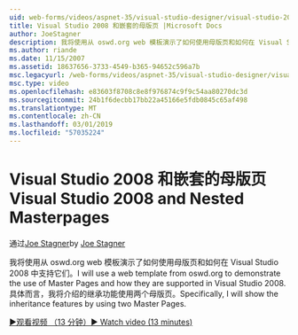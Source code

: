 ```yaml
---
uid: web-forms/videos/aspnet-35/visual-studio-designer/visual-studio-2008-and-nested-masterpages
title: Visual Studio 2008 和嵌套的母版页 |Microsoft Docs
author: JoeStagner
description: 我将使用从 oswd.org web 模板演示了如何使用母版页和如何在 Visual Studio 2008 中支持它们。 具体而言，我将介绍第...
ms.author: riande
ms.date: 11/15/2007
ms.assetid: 18637656-3733-4549-b365-94652c596a7b
msc.legacyurl: /web-forms/videos/aspnet-35/visual-studio-designer/visual-studio-2008-and-nested-masterpages
msc.type: video
ms.openlocfilehash: e83603f8708c8e8f976874c9f9c54aa80270dc3d
ms.sourcegitcommit: 24b1f6decbb17bb22a45166e5fdb0845c65af498
ms.translationtype: MT
ms.contentlocale: zh-CN
ms.lasthandoff: 03/01/2019
ms.locfileid: "57035224"
---
```

<a name="visual-studio-2008-and-nested-masterpages"></a><span data-ttu-id="190bd-104">Visual Studio 2008 和嵌套的母版页</span><span class="sxs-lookup"><span data-stu-id="190bd-104">Visual Studio 2008 and Nested Masterpages</span></span>
====================
<span data-ttu-id="190bd-105">通过[Joe Stagner](https://github.com/JoeStagner)</span><span class="sxs-lookup"><span data-stu-id="190bd-105">by [Joe Stagner](https://github.com/JoeStagner)</span></span>

<span data-ttu-id="190bd-106">我将使用从 oswd.org web 模板演示了如何使用母版页和如何在 Visual Studio 2008 中支持它们。</span><span class="sxs-lookup"><span data-stu-id="190bd-106">I will use a web template from oswd.org to demonstrate the use of Master Pages and how they are supported in Visual Studio 2008.</span></span> <span data-ttu-id="190bd-107">具体而言，我将介绍的继承功能使用两个母版页。</span><span class="sxs-lookup"><span data-stu-id="190bd-107">Specifically, I will show the inheritance features by using two Master Pages.</span></span>

[<span data-ttu-id="190bd-108">&#9654;观看视频 （13 分钟）</span><span class="sxs-lookup"><span data-stu-id="190bd-108">&#9654; Watch video (13 minutes)</span></span>](https://channel9.msdn.com/Blogs/ASP-NET-Site-Videos/visual-studio-2008-and-nested-masterpages)
